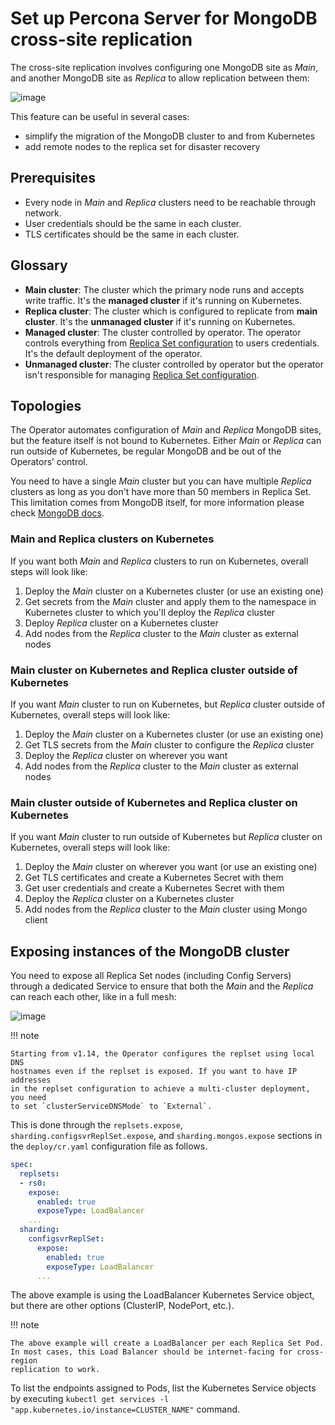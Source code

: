# Set up Percona Server for MongoDB cross-site replication

The cross-site replication involves configuring one MongoDB site as _Main_, and
another MongoDB site as _Replica_ to allow replication between them:

![image](assets/images/replication-pods.svg)

This feature can be useful in several cases:

- simplify the migration of the MongoDB cluster to and from Kubernetes
- add remote nodes to the replica set for disaster recovery

## Prerequisites

- Every node in _Main_ and _Replica_ clusters need to be reachable through network.
- User credentials should be the same in each cluster.
- TLS certificates should be the same in each cluster.

## Glossary

- **Main cluster**: The cluster which the primary node runs and accepts write
  traffic. It's the **managed cluster** if it's running on Kubernetes.
- **Replica cluster**: The cluster which is configured to replicate from **main
  cluster**. It's the **unmanaged cluster** if it's running on Kubernetes.
- **Managed cluster**: The cluster controlled by operator. The operator controls
  everything from [Replica Set
  configuration](https://www.mongodb.com/docs/manual/reference/replica-configuration/)
  to users credentials. It's the default deployment of the operator.
- **Unmanaged cluster**: The cluster controlled by operator but the operator
  isn't responsible for managing [Replica Set
  configuration](https://www.mongodb.com/docs/manual/reference/replica-configuration/).

## Topologies

The Operator automates configuration of _Main_ and _Replica_ MongoDB sites, but
the feature itself is not bound to Kubernetes. Either _Main_ or _Replica_ can
run outside of Kubernetes, be regular MongoDB and be out of the Operators’
control.

You need to have a single _Main_ cluster but you can have multiple _Replica_
clusters as long as you don't have more than 50 members in Replica Set. This
limitation comes from MongoDB itself, for more information please check [MongoDB
docs](https://www.mongodb.com/docs/manual/core/replica-set-members/#replica-set-members).

### Main and Replica clusters on Kubernetes

If you want both _Main_ and _Replica_ clusters to run on Kubernetes, overall steps will look like:

1. Deploy the _Main_ cluster on a Kubernetes cluster (or use an existing one)
2. Get secrets from the _Main_ cluster and apply them to the namespace in Kubernetes cluster to which you'll deploy the _Replica_ cluster
3. Deploy _Replica_ cluster on a Kubernetes cluster
4. Add nodes from the _Replica_ cluster to the _Main_ cluster as external nodes

### Main cluster on Kubernetes and Replica cluster outside of Kubernetes

If you want _Main_ cluster to run on Kubernetes, but _Replica_ cluster outside of Kubernetes, overall steps will look like:

1. Deploy the _Main_ cluster on a Kubernetes cluster (or use an existing one)
2. Get TLS secrets from the _Main_ cluster to configure the _Replica_ cluster
3. Deploy the _Replica_ cluster on wherever you want
4. Add nodes from the _Replica_ cluster to the _Main_ cluster as external nodes

### Main cluster outside of Kubernetes and Replica cluster on Kubernetes

If you want _Main_ cluster to run outside of Kubernetes but _Replica_ cluster on Kubernetes, overall steps will look like:

1. Deploy the _Main_ cluster on wherever you want (or use an existing one)
2. Get TLS certificates and create a Kubernetes Secret with them
3. Get user credentials and create a Kubernetes Secret with them
4. Deploy the _Replica_ cluster on a Kubernetes cluster
5. Add nodes from the _Replica_ cluster to the _Main_ cluster using Mongo client

## Exposing instances of the MongoDB cluster

You need to expose all Replica Set nodes (including Config Servers) through a
dedicated Service to ensure that both the _Main_ and the _Replica_ can reach each other,
like in a full mesh:

![image](assets/images/replication-mesh.svg)

!!! note

    Starting from v1.14, the Operator configures the replset using local DNS
    hostnames even if the replset is exposed. If you want to have IP addresses
    in the replset configuration to achieve a multi-cluster deployment, you need
    to set `clusterServiceDNSMode` to `External`.

This is done through the `replsets.expose`, `sharding.configsvrReplSet.expose`,
and `sharding.mongos.expose` sections in the `deploy/cr.yaml` configuration file
as follows.

```yaml
spec:
  replsets:
  - rs0:
    expose:
      enabled: true
      exposeType: LoadBalancer
    ...
  sharding:
    configsvrReplSet:
      expose:
        enabled: true
        exposeType: LoadBalancer
      ...
```

The above example is using the LoadBalancer Kubernetes Service object, but there
are other options (ClusterIP, NodePort, etc.).

!!! note

    The above example will create a LoadBalancer per each Replica Set Pod.
    In most cases, this Load Balancer should be internet-facing for cross-region
    replication to work.

To list the endpoints assigned to Pods, list the Kubernetes Service objects by
executing `kubectl get services -l "app.kubernetes.io/instance=CLUSTER_NAME"`
command.
